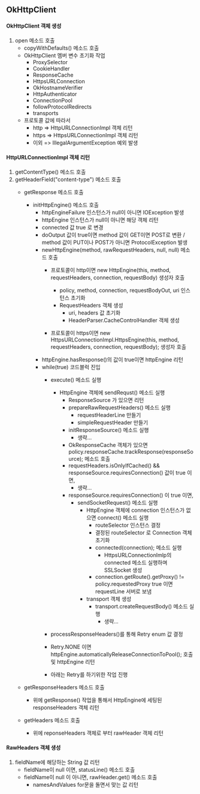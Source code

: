 ## OkHttpClient 

#### OkHttpClient 객체 생성
 1. open 메소드 호출
    - copyWithDefaults() 메소드 호출
    - OkHttpClient 멤버 변수 초기화 작업
        - ProxySelector 
        - CookieHandler
        - ResponseCache
        - HttpsURLConnection
        - OkHostnameVerifier
        - HttpAuthenticator
        - ConnectionPool
        - followProtocolRedirects
        - transports
    - 프로토콜 값에 따라서 
        - http => HttpURLConnectionImpl 객체 리턴
        - https => HttpsURLConnectionImpl 객체 리턴
        - 이외 => IllegalArgumentException 예외 발생

#### HttpURLConnectionImpl 객체 리턴
 1. getContentType() 메소드 호출
 2. getHeaderField("content-type") 메소드 호출
     - getResponse 메소드 호출
        - initHttpEngine() 메소드 호출
            - httpEngineFailure 인스턴스가 null이 아니면 IOException 발생
            - httpEngine 인스턴스가 null이 아니면 해당 객체 리턴
            - connected 값 true 로 변경
            - doOutput 값이 true이면 method 값이 GET이면 POST로 변환 / method 값이 PUT이나 POST가 아니면 ProtocolException 발생
            - newHttpEngine(method, rawRequestHeaders, null, null) 메소드 호출
                - 프로토콜이 http이면 new HttpEngine(this, method, requestHeaders, connection, requestBody) 생성자 호출
                    - policy, method, connection, requestBodyOut, uri 인스턴스 초기화
                    - RequestHeaders 객체 생성
                        - uri, headers 값 초기화
                        - HeaderParser.CacheControlHandler 객체 생성
                        
                - 프로토콜이 https이면 new HttpsURLConnectionImpl.HttpsEngine(this, method, requestHeaders, connection, requestBody); 생성자 호출
            - httpEngine.hasResponse()의 값이 true이면 httpEngine 리턴
            - while(true) 코드블럭 진입
                - execute() 메소드 실행
                    - HttpEngine 객체에 sendRequst() 메소드 실행
                        - ResponseSource 가 있으면 리턴
                        - prepareRawRequestHeaders() 메소드 실행
                            - requestHeaderLine 만들기
                            - simpleRequestHeader 만들기
                        - initResponseSource() 메소드 실행
                            - 생략...
                        - OkResponseCache 객체가 있으면 policy.responseCache.trackResponse(responseSource); 메소드 호출
                        - requestHeaders.isOnlyIfCached() && responseSource.requiresConnection() 값이 true 이면,
                            - 생략...
                        - responseSource.requiresConnection() 이 true 이면,
                            - sendSocketRequest() 메소드 실행
                                - HttpEngine 객체에 connection 인스턴스가 없으면 connect() 메소드 실행
                                    - routeSelector 인스턴스 결정
                                    - 결정된 routeSelector 로 Connection 객체 초기화
                                    - connected(connection); 메소드 실행
                                        - HttpsURLConnectionImlp의 connected 메소드 실행하며 SSLSocket 생성
                                    - connection.getRoute().getProxy() != policy.requestedProxy true 이면 requestLine 서버로 보냄
                                - transport 객체 생성
                                    - transport.createRequestBody() 메소드 실행
                                        - 생략... 
                                
                - processResponseHeaders()를 통해 Retry enum 값 결정
                - Retry.NONE 이면 httpEngine.automaticallyReleaseConnectionToPool(); 호출 및 httpEngine 리턴
                - 아래는 Retry를 하기위한 작업 진행
            
     - getResponseHeaders 메소드 호출
        - 위에 getResponse() 작업을 통해서 HttpEngine에 세팅된 responseHeaders 객체 리턴
        
     - getHeaders 메소드 호출
        - 위에 reponseHeaders 객체로 부터 rawHeader 객체 리턴
 
 
#### RawHeaders 객체 생성
 1. fieldName에 해당하는 String 값 리턴
    - fieldName이 null 이면, statusLine() 메소드 호출
    - fieldName이 null 이 아니면, rawHeader.get() 메소드 호출
        - namesAndValues for문을 돌면서 맞는 값 리턴
